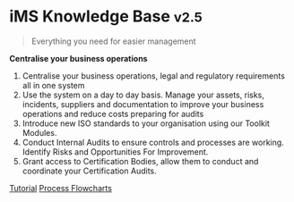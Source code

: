 <!-- _coverpage.md -->

# iMS Knowledge Base <small>v2.5</small>

> Everything you need for easier management

**Centralise your business operations**

1. Centralise your business operations, legal and regulatory requirements all in one system
2. Use the system on a day to day basis. Manage your assets, risks, incidents, suppliers and documentation to improve your business operations and reduce costs preparing for audits
3. Introduce new ISO standards to your organisation using our Toolkit Modules.
4. Conduct Internal Audits to ensure controls and processes are working. Identify Risks and Opportunities For Improvement.
5. Grant access to Certification Bodies, allow them to conduct and coordinate your Certification Audits.


[Tutorial](intro)
[Process Flowcharts](https://knowledge-base.imssystems.tech/assets/files/All%20Flowcharts-1d43e4a3273d753a5f45ed4568d637cb.pdf)